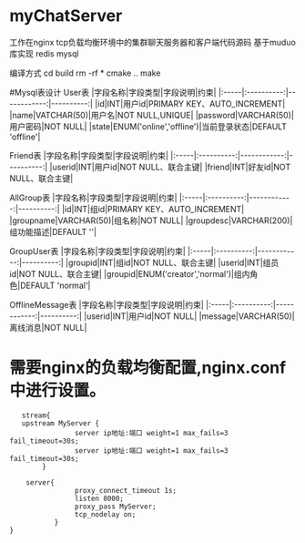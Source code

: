 # myChatServer
工作在nginx tcp负载均衡环境中的集群聊天服务器和客户端代码源码  基于muduo库实现 redis  mysql

编译方式
cd build
rm -rf *
cmake ..
make

#Mysql表设计
User表
|字段名称|字段类型|字段说明|约束|
|:-----|:----------:|------------:|----------:|
|id|INT|用户id|PRIMARY KEY、AUTO_INCREMENT|
|name|VATCHAR(50)|用户名|NOT NULL,UNIQUE|
|password|VARCHAR(50)|用户密码|NOT NULL|
|state|ENUM('online','offline')|当前登录状态|DEFAULT 'offline'|

Friend表
|字段名称|字段类型|字段说明|约束|
|:-----|:----------:|------------:|----------:|
|userid|INT|用户id|NOT NULL、联合主键|
|friend|INT|好友id|NOT NULL、联合主键|

AllGroup表
|字段名称|字段类型|字段说明|约束|
|:-----|:----------:|------------:|----------:|
|id|INT|组id|PRIMARY KEY、AUTO_INCREMENT|
|groupname|VARCHAR(50)|组名称|NOT NULL|
|groupdesc|VARCHAR(200)|组功能描述|DEFAULT ''|

GroupUser表
|字段名称|字段类型|字段说明|约束|
|:-----|:----------:|------------:|----------:|
|groupid|INT|组id|NOT NULL、联合主键|
|userid|INT|组员id|NOT NULL、联合主键|
|groupid|ENUM('creator','normal')|组内角色|DEFAULT 'normal'|

OfflineMessage表
|字段名称|字段类型|字段说明|约束|
|:-----|:----------:|------------:|----------:|
|userid|INT|用户id|NOT NULL|
|message|VARCHAR(50)|离线消息|NOT NULL|


# 需要nginx的负载均衡配置,nginx.conf中进行设置。
```
   stream{
   upstream MyServer {
                server ip地址:端口 weight=1 max_fails=3 fail_timeout=30s;
                server ip地址:端口 weight=1 max_fails=3 fail_timeout=30s;
        }

    server{
                proxy_connect_timeout 1s;
                listen 8000;
                proxy_pass MyServer;
                tcp_nodelay on;
           }
}

```
